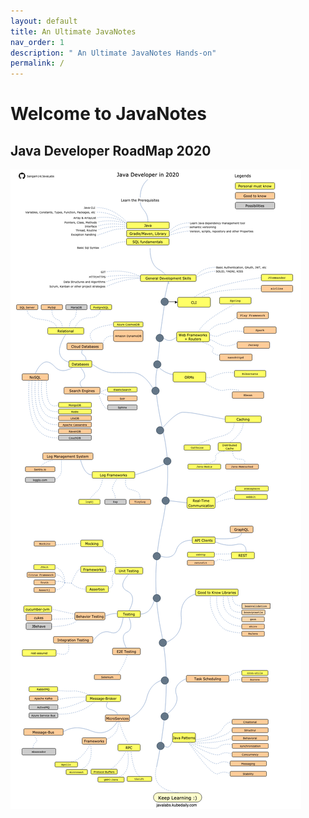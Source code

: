 ```yaml
---
layout: default
title: An Ultimate JavaNotes 
nav_order: 1
description: " An Ultimate JavaNotes Hands-on"
permalink: /
---
```


# Welcome to JavaNotes

## Java Developer RoadMap 2020

![Java Developer RoadMap 2020](img/java-developer-roadmap.png)
